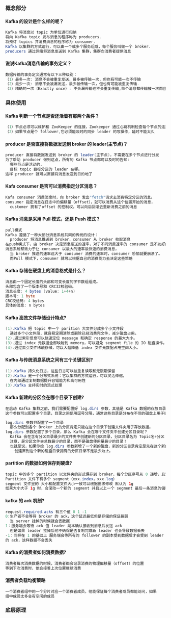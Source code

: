 ### 概念部分

#### Kafka 的设计是什么样的呢？

```Java
Kafka 将消息以 topic 为单位进行归纳
将向 Kafka topic 发布消息的程序称为 producers.
将预订 topics 并消费消息的程序称为 consumer.
Kafka 以集群的方式运行，可以由一个或多个服务组成，每个服务叫做一个 broker.
producers 通过网络将消息发送到 Kafka 集群，集群向消费者提供消息
```

#### 说说Kafka消息传输的事务定义？

```Java
数据传输的事务定义通常有以下三种级别：
（1）最多一次: 消息不会被重复发送，最多被传输一次，但也有可能一次不传输
（2）最少一次: 消息不会被漏发送，最少被传输一次，但也有可能被重复传输. 
（3）精确的一次（Exactly once）: 不会漏传输也不会重复传输,每个消息都传输被一次而且仅仅被传输一次
```



### 具体使用

#### Kafka 判断一个节点是否还活着有那两个条件？

```Java
（1）节点必须可以维护和 ZooKeeper 的连接，Zookeeper 通过心跳机制检查每个节点的连接
（2）如果节点是个 follower,它必须能及时的同步 leader 的写操作，延时不能太久
```

#### producer 是否直接将数据发送到 broker 的 leader(主节点)？

```Java
producer 直接将数据发送到 broker 的 leader(主节点)，不需要在多个节点进行分发
为了帮助 producer 做到这点，所有的 Kafka 节点都可以及时的告知:
  哪些节点是活动的，
  目标 topic 目标分区的 leader 在哪。
这样 producer 就可以直接将消息发送到目的地了
```

#### Kafa consumer 是否可以消费指定分区消息？

```Java
Kafa consumer 消费消息时，向 broker 发出"fetch"请求去消费特定分区的消息。
consumer 指定消息在日志中的偏移量（offset），就可以消费从这个位置开始的消息，
  customer 拥有了offset 的控制权，可以向后回滚去重新消费之前的消息
```

#### Kafka 消息是采用 Pull 模式，还是 Push 模式？

```Java
pull模式
Kafka 遵循了一种大部分消息系统共同的传统的设计：
  producer 将消息推送到 broker，consumer 从 broker 拉取消息
在push模式下，由 broker 决定消息推送的速率，对于不同消费速率的 consumer 是不友好的。
消息系统都致力于让 consumer 以最大的速率最快速的消费消息，
  当 broker 推送的速率远大于 consumer 消费的速率时，consumer 恐怕就要崩溃了。
  而Pull 模式下，consumer 就可以根据自己的消费能力去决定这些策略

```

#### Kafka 存储在硬盘上的消息格式是什么？

```Java
消息由一个固定长度的头部和可变长度的字节数组组成。
头部包含了一个版本号和 CRC32校验码。
消息长度: 4 bytes (value: 1+4+n)
版本号: 1 byte
CRC校验码: 4 bytes
具体的消息: n bytes
```

#### Kafka 高效文件存储设计特点?

```Java
(1).Kafka 把 topic 中一个 parition 大文件分成多个小文件段
  通过多个小文件段，就容易定期清除或删除已经消费完文件，减少磁盘占用。
(2).通过索引信息可以快速定位 message 和确定 response 的最大大小。
(3).通过 index 元数据全部映射到 memory，可以避免 segment file 的 IO 磁盘操作。
(4).通过索引文件稀疏存储，可以大幅降低 index 文件元数据占用空间大小。

```

#### Kafka 与传统消息系统之间有三个关键区别?

```Java
(1).Kafka 持久化日志，这些日志可以被重复读取和无限期保留
(2).Kafka 是一个分布式系统：它以集群的方式运行，可以灵活伸缩，
  在内部通过复制数据提升容错能力和高可用性
(3).Kafka 支持实时的流式处理

```

#### Kafka 新建的分区会在哪个目录下创建?

```Java
在启动 Kafka 集群之前，我们需要配置好 log.dirs 参数，其值是 Kafka 数据的存放目录，
这个参数可以配置多个目录，目录之间使用逗号分隔，通常这些目录是分布在不同的磁盘上用于提高读写性能。

log.dirs 参数只配置了一个目录
  那么分配到各个 Broker 上的分区肯定只能在这个目录下创建文件夹用于存放数据。
log.dirs 参数配置了多个目录，那么 Kafka 会在哪个文件夹中创建分区目录呢？
  Kafka 会在含有分区目录最少的文件夹中创建新的分区目录，分区目录名为 Topic名+分区 ID。
  注意，是分区文件夹总数最少的目录，而不是磁盘使用量最少的目录！
  也就是说，如果你给 log.dirs 参数新增了一个新的磁盘，新的分区目录肯定是先在这个新的磁盘上
    创建直到这个新的磁盘目录拥有的分区目录不是最少为止。

```

#### partition 的数据如何保存到硬盘?

```Java
topic 中的多个 partition 以文件夹的形式保存到 broker，每个分区序号从 0 递增，且消息有序
Partition 文件下有多个 segment（xxx.index，xxx.log）
segment 文件里的 大小和配置文件大小一致可以根据要求修改 默认为 1g
如果大小大于 1g 时，会滚动一个新的 segment 并且以上一个 segment 最后一条消息的偏移量命名
```

#### kafka 的 ack 机制?

```Java
request.required.acks 有三个值 0 1 -1
0:生产者不会等待 broker 的 ack，这个延迟最低但是存储的保证最弱
  当 server 挂掉的时候就会丢数据
1：服务端会等待 ack 值 leader 副本确认接收到消息后发送 ack 
  但是如果 leader 挂掉后他不确保是否复制完成新 leader 也会导致数据丢失
-1：同样在 1 的基础上 服务端会等所有的 follower 的副本受到数据后才会受到 leader 发出
的 ack，这样数据不会丢失
```

#### Kafka 的消费者如何消费数据?

```Java
消费者每次消费数据的时候，消费者都会记录消费的物理偏移量（offset）的位置
等到下次消费时，他会接着上次位置继续消费
```

#### 消费者负载均衡策略

```Java
一个消费者组中的一个分片对应一个消费者成员，他能保证每个消费者成员都能访问，如果
组中成员太多会有空闲的成员
```



### 底层原理